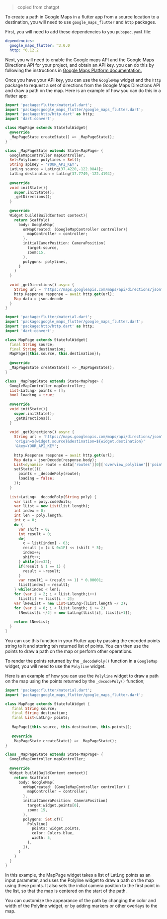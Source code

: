> copied from chatgpt

To create a path in Google Maps in a flutter app from a source location to a destination,
you will need to use `google_maps_flutter` and `http` packages.

First, you will need to add these dependencies to you `pubspec.yaml` file:
```yaml
dependencies:
  google_maps_flutter: ^3.0.0
  http: ^0.12.2
```
Next, you will need to enable the Google maps API and the Google Maps Directions API for your project, and 
obtain an API key. you can do this by following the instructions in <ins>Google Maps Platform documentation.</ins>

Once you have your API key, you can use the `GoogleMap` widget and the `http` package to request a set
of directions from the Google Maps Directions API and draw a path on the map. Here is an example of how you can do this
in a flutter app:

```dart
import 'package:flutter/material.dart';
import 'package:google_maps_flutter/google_maps_flutter.dart';
import 'package:http/http.dart' as http;
import 'dart:convert';

class MapPage extends StatefulWidget{
  @override
  _MapPageState createState() => _MapPageState();
}

class _MapPageState extends State<MapPage> {
  GoogleMapController mapController;
  Set<Polyline> polylines = Set();
  String apiKey = 'YOUR_API_KEY';
  LatLng source = LatLng(37.4220,-122.0841);
  LatLng destination = LatLng(37.7749,-122.4194);
  
  @override
  void initState(){
    super.initState();
    _getDirections();
  }
  
  @override
  Widget build(BuildContext context){
    return Scaffold(
      body: GoogleMap(
        onMapCreated: (GoogleMapController controller){
          mapController = controller;
        },
        initialCamerPosition: CameraPosition(
          target:source,
          zoom:15,
        ),
        polygons: polylines,
      )
    )
  }
  
  void _getDirections() async {
    String url = 'https://maps.googleapis.com/maps/api/directions/json?origin=${source.latitude},${source.longitude}&destination=${destination.latitude},${destination.longitude}&key=$apiKey';
    http.Response response = await http.get(url);
    Map data = json.decode
  }
}
```
```dart
import 'package:flutter/material.dart';
import 'package:google_maps_flutter/google_maps_flutter.dart';
import 'package:http/http.dart' as http;
import 'dart:convert';

class MapPage extends StatefulWidget{
  final String source;
  final String destination;
  MapPage({this.source, this.destination});
  
  @override
  _MapPageState createState() => _MapPageState();
}

class _MapPageState extends State<MapPage> {
  GoogleMapController mapController;
  List<LatLng> points = [];
  bool loading = true;
  
  @override
  void initState(){
    super.initState();
    _getDirections();
  }
  
  void _getDirections() async {
    String url = 'https://maps.googleapis.com/maps/api/directions/json?'
    'origin=${widget.source}&destination=${widget.destination}'
    '&key=YOUR_API_KEY';
    
    http.Response response = await http.get(url);
    Map data = jsonDecode(response.body);
    List<dynamic> route = data['routes'][0]['overview_polyline']['points'];
    setState((){
      points = _decodePoly(route);
      loading = false;
    });
  }
  
  List<LatLng> _decodePoly(String poly) {
    var list = poly.codeUnits;
    var lList = new List(list.length);
    int index = 0;
    int len = poly.length;
    int c = 0;
    do {
      var shift = 0;
      int result = 0;
      do{
        c = list[index] - 63;
        result |= (c & 0x1F) << (shift * 5);
        index++;
        shift++;
      } while(c>=32);
      if(result & 1 == 1) {
        result = ~result;
      }
      var result1 = (result >> 1) * 0.00001;
      lList[index] = result1;
    } while(index < len);
    for (var i = 2; i < lList.length;i++)
      lList[i] += lList[i - 2];
    var lNewList = new List<LatLng>(lList.length ~/ 2);
    for (var i = 0; i < lList.length; i += 2) 
      lNewList[i ~/2] = new LatLng(lList[i], lList[i+1]);
    
    return lNewList;
  }
}
```
You can use this function in your Flutter app by passing the encoded points string to it and storing teh returned list of points. You can then use the points to draw a path on the map or perform other operations.

To render the points returned by the `_decodePoly()` function in a `GoogleMap` widget, you will need to use the `Polyline` widget.

Here is an example of how you can use the `Polyline` widget to draw a path on the map using the points returned by the `_decodePoly()` function;

```dart
import 'package:flutter/material.dart';
import 'package:google_maps_flutter/google_maps_flutter.dart';

class MapPage extends StatefulWidget {
   final String source;
   final String destination;
   final List<LatLng> points;
   
   MapPage({this.source, this.destination, this.points});
   
   @override
   _MapPageState createState() => _MapPageState();
}

class _MapPageState extends State<MapPage> {
  GoogleMapController mapController;
  
  @override 
  Widget build(BuildContext context){
    return Scaffold(
      body: GoogleMap(
        onMapCreated: (GoogleMapController controller) {
          mapController = controller;
        },
        initialCameraPosition: CameraPosition(
          target:widget.points[0],
          zoom: 15,
        ),
        polygons: Set.of([
          Polyline(
            points: widget.points,
            color: Colors.blue,
            width: 5,
          ),
        ]),
      )
    )
  }
}
```

In this example, the MapPage widget takes a list of LatLng points as an input parameter, and uses the Polyline widget to draw a path on the map using these points. It also sets the initial camera position to the first point in the list, so that the map is centered on the start of the path.

You can customize the appearance of the path by changing the color and width of the Polyline widget, or by adding markers or other overlays to the map.














